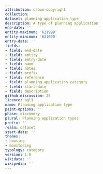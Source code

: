 ```yaml
---
attribution: crown-copyright
collection:
dataset: planning-application-type
description: A type of planning application
end-date: ''
entity-maximum: '621999'
entity-minimum: '621000'
entry-date: ''
fields:
- field: end-date
- field: entity
- field: entry-date
- field: name
- field: notes
- field: prefix
- field: reference
- field: planning-application-category
- field: start-date
- field: description
github-discussion: 25
licence: ogl3
name: Planning application type
paint-options: ''
phase: discovery
plural: Planning application types
prefix: ''
realm: dataset
start-date: ''
themes:
- housing
- monitoring
typology: category
version: 1.0
wikidata: ''
wikipedia: ''
---
```

